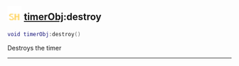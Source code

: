 ## <img src="../../.gitbook/assets/shared.png" width="32" height="32" /> [timerObj](../timerobj/README.md):destroy

```lua
void timerObj:destroy()
```

Destroys the timer<br>


--------